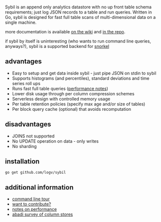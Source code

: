 Sybil is an append only analytics datastore with no up front table schema
requirements; just log JSON records to a table and run queries. Written in Go,
sybil is designed for fast full table scans of multi-dimensional data on a
single machine.

more documentation is available [on the wiki](http://github.com/logv/sybil/wiki)
and [in the repo](http://github.com/logv/sybil/blob/master/docs).

if sybil by itself is uninteresting (who wants to run command line queries,
anyways?), sybil is a supported backend for
[snorkel](http://github.com/logv/snorkel)

advantages
----------

  * Easy to setup and get data inside sybil - just pipe JSON on stdin to sybil
  * Supports histograms (and percentiles), standard deviations and time series roll ups
  * Runs fast full table queries ([performance notes](http://github.com/logv/sybil/wiki/Performance))
  * Lower disk usage through per column compression schemes
  * Serverless design with controlled memory usage
  * Per table retention policies (specify max age and/or size of tables)
  * Per block query cache (optional) that avoids recomputation

disadvantages
-------------

  * JOINS not supported
  * No UPDATE operation on data - only writes
  * No sharding

installation
------------

    go get github.com/logv/sybil

additional information
----------------------

* [command line tour](http://github.com/logv/sybil/wiki/Quick-Overview)
* [want to contribute?](http://github.com/logv/sybil/wiki/Contributing)
* [notes on performance](http://github.com/logv/sybil/wiki/Performance)
* [abadi survey of column stores](http://db.csail.mit.edu/pubs/abadi-column-stores.pdf)

